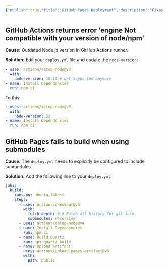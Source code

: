 ```yaml
---
{"publish":true,"title":"GitHub Pages Deployment","description":"Fixes for issues related to GitHub Pages deployment of Quartz.","created":"Wednesday, October 9th 2024, 10:10:10 pm","modified":"Saturday, May 31st 2025, 10:14:23 am","cssclasses":"mado-heading"}
---
```



## GitHub Actions returns error 'engine Not compatible with your version of node/npm'

**Cause:** Outdated Node.js version in GitHub Actions runner.

**Solution:** Edit your `deploy.yml` file and update the `node-version`:

```yaml title=".github/workflows/deploy.yml" {3} showLineNumbers{24}
- uses: actions/setup-node@v3
  with:
    node-version: 18.14 # Not supported anymore
- name: Install Dependencies
  run: npm ci
```

To this:

```yaml title=".github/workflows/deploy.yml" {3} showLineNumbers{24}
- uses: actions/setup-node@v3
  with:
    node-version: 22
- name: Install Dependencies
  run: npm ci
```

## GitHub Pages fails to build when using submodules

**Cause:** The `deploy.yml` needs to explicitly be configured to include submodules.

**Solution:** Add the following line to your `deploy.yml`:

```yml title=".github/workflows/deploy.yml" {8} showLineNumbers{17}
jobs:
  build:
    runs-on: ubuntu-latest
    steps:
      - uses: actions/checkout@v4
        with:
          fetch-depth: 0 # Fetch all history for git info
          submodules: recursive
      - uses: actions/setup-node@v4
      - name: Install Dependencies
        run: npm ci
      - name: Build Quartz
        run: npx quartz build
      - name: Upload artifact
        uses: actions/upload-pages-artifact@v3
        with:
          path: public
```
